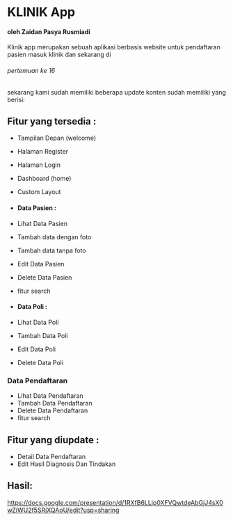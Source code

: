 # KLINIK App
#### oleh Zaidan Pasya Rusmiadi
Klinik app merupakan sebuah aplikasi berbasis website untuk pendaftaran pasien masuk klinik dan sekarang di <h6> pertemuan ke 16 </h6> sekarang kami sudah memiliki beberapa update konten sudah memiliki yang berisi:
## Fitur yang tersedia :

- Tampilan Depan (welcome)
- Halaman Register
- Halaman Login
- Dashboard (home)
- Custom Layout

- #### Data Pasien :
- Lihat Data Pasien
- Tambah data dengan foto
- Tambah data tanpa foto
- Edit Data Pasien
- Delete Data Pasien
- fitur search

- #### Data Poli :
- Lihat Data Poli
- Tambah Data Poli
- Edit Data Poli
- Delete Data Poli

### Data Pendaftaran
- Lihat Data Pendaftaran
- Tambah Data Pendaftaran
- Delete Data Pendaftaran
- fitur search

## Fitur yang diupdate :
- Detail Data Pendaftaran
- Edit Hasil Diagnosis Dan Tindakan

## Hasil:
<a>https://docs.google.com/presentation/d/1RXfB6LLjp0XFVQwtdeAbGjJ4sX0wZiWU2f5SRjXQAoU/edit?usp=sharing</a>

